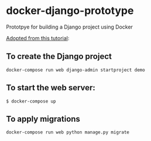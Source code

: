 # docker-django-prototype
Prototpye for building a Django project using Docker

[Adopted from this tutorial](https://docs.docker.com/samples/django/): 

## To create the Django project
```shell
docker-compose run web django-admin startproject demo
```

## To start the web server:

```shell
$ docker-compose up
```

## To apply migrations

```shell
docker-compose run web python manage.py migrate
```
